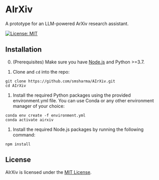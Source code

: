 # AIrXiv

A prototype for an LLM-powered ArXiv research assistant.

[![License: MIT](https://img.shields.io/badge/License-MIT-yellow.svg)](https://opensource.org/licenses/MIT)

## Installation

0. (Prerequisites) Make sure you have [Node.js](https://nodejs.org/en/download) and Python >=3.7.

1. Clone and `cd` into the repo:
```
git clone https://github.com/smsharma/AIrXiv.git
cd AIrXiv
```
1. Install the required Python packages using the provided environment.yml file. You can use Conda or any other environment manager of your choice:
```
conda env create -f environment.yml
conda activate airxiv
```
1. Install the required Node.js packages by running the following command:
```
npm install
```

## License

AIrXiv is licensed under the [MIT License](LICENSE.md).